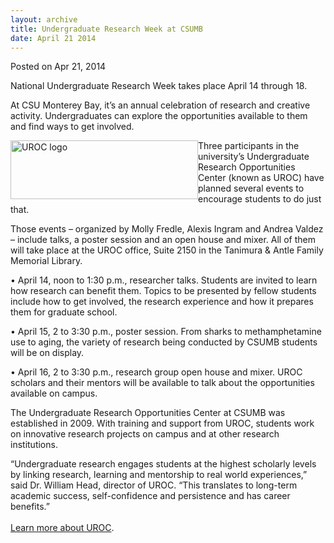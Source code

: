 ```yaml
---
layout: archive
title: Undergraduate Research Week at CSUMB
date: April 21 2014
---
```





<span class="date">Posted on Apr 21, 2014    </span>
<p>National Undergraduate Research Week takes place April 14
through 18.</p>
<p>At CSU Monterey Bay, it&#x2019;s an annual celebration of research and
creative activity. Undergraduates can explore the opportunities
available to them and find ways to get involved.</p>
<p><img alt="UROC logo" src="http://news.csumb.edu/sites/default/files/65/attachments/news/images/uroc_updated_logo_for_web.jpg" style="float:left; width:300px; height:94px">Three participants
in the university&#x2019;s Undergraduate Research Opportunities Center
(known as UROC) have planned several events to encourage students
to do just that.</img></p>
<p>Those events &#x2013; organized by Molly Fredle, Alexis Ingram and
Andrea Valdez &#x2013; include talks, a poster session and an open house
and mixer. All of them will take place at the UROC office, Suite
2150 in the Tanimura &amp; Antle Family Memorial Library.</p>
<p>&#x2022; April 14, noon to 1:30 p.m., researcher talks. Students are
invited to learn how research can benefit them. Topics to be
presented by fellow students include how to get involved, the
research experience and how it prepares them for graduate
school.</p>
<p>&#x2022; April 15, 2 to 3:30 p.m., poster session. From sharks to
methamphetamine use to aging, the variety of research being
conducted by CSUMB students will be on display.</p>
<p>&#x2022; April 16, 2 to 3:30 p.m., research group open house and mixer.
UROC scholars and their mentors will be available to talk about the
opportunities available on campus.</p>
<p>The Undergraduate Research Opportunities Center at CSUMB was
established in 2009. With training and support from UROC, students
work on innovative research projects on campus and at other
research institutions.&#xA0;</p>
<p>&#x201C;Undergraduate research engages students at the highest
scholarly levels by linking research, learning and mentorship to
real world experiences,&#x201D; said Dr. William Head, director of UROC.
&#x201C;This translates to long-term academic success, self-confidence and
persistence and has career benefits.&#x201D;<br>
<br>
<a href="http://uroc.csumb.edu" rel="nofollow">Learn more about
UROC</a>.</br></br></p>





